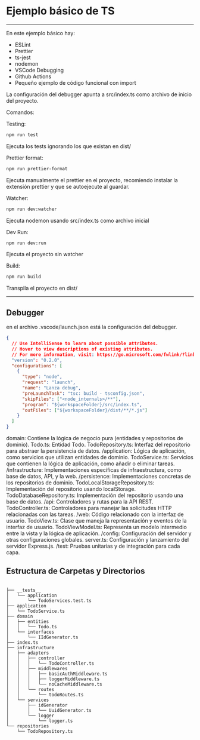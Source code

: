 # Ejemplo básico de TS

---

En este ejemplo básico hay:

- ESLint
- Prettier
- ts-jest
- nodemon
- VSCode Debugging
- Github Actions
- Pequeño ejemplo de código funcional con import

La configuración del debugger apunta a src/index.ts como archivo de inicio del proyecto.

Comandos:

Testing:

```sh
npm run test
```

Ejecuta los tests ignorando los que existan en dist/

Prettier format:

```sh
npm run prettier-format
```

Ejecuta manualmente el prettier en el proyecto, recomiendo instalar la extensión prettier y que se autoejecute al guardar.

Watcher:

```sh
npm run dev:watcher
```

Ejecuta nodemon usando src/index.ts como archivo inicial

Dev Run:

```sh
npm run dev:run
```

Ejecuta el proyecto sin watcher

Build:

```sh
npm run build
```

Transpila el proyecto en dist/

---

## Debugger

en el archivo .vscode/launch.json está la configuración del debugger.

```json
{
  // Use IntelliSense to learn about possible attributes.
  // Hover to view descriptions of existing attributes.
  // For more information, visit: https://go.microsoft.com/fwlink/?linkid=830387
  "version": "0.2.0",
  "configurations": [
    {
      "type": "node",
      "request": "launch",
      "name": "Lanza debug",
      "preLaunchTask": "tsc: build - tsconfig.json",
      "skipFiles": ["<node_internals>/**"],
      "program": "${workspaceFolder}/src/index.ts",
      "outFiles": ["${workspaceFolder}/dist/**/*.js"]
    }
  ]
}
```

domain: Contiene la lógica de negocio pura (entidades y repositorios de dominio).
Todo.ts: Entidad Todo.
TodoRepository.ts: Interfaz del repositorio para abstraer la persistencia de datos.
/application: Lógica de aplicación, como servicios que utilizan entidades de dominio.
TodoService.ts: Servicios que contienen la lógica de aplicación, como añadir o eliminar tareas.
/infrastructure: Implementaciones específicas de infraestructura, como base de datos, API, y la web.
/persistence: Implementaciones concretas de los repositorios de dominio.
TodoLocalStorageRepository.ts: Implementación del repositorio usando localStorage.
TodoDatabaseRepository.ts: Implementación del repositorio usando una base de datos.
/api: Controladores y rutas para la API REST.
TodoController.ts: Controladores para manejar las solicitudes HTTP relacionadas con las tareas.
/web: Código relacionado con la interfaz de usuario.
TodoView.ts: Clase que maneja la representación y eventos de la interfaz de usuario.
TodoViewModel.ts: Representa un modelo intermedio entre la vista y la lógica de aplicación.
/config: Configuración del servidor y otras configuraciones globales.
server.ts: Configuración y lanzamiento del servidor Express.js.
/test: Pruebas unitarias y de integración para cada capa.

## Estructura de Carpetas y Directorios

```

├── __tests__
│   └── application
│       └── TodoServices.test.ts
├── application
│   └── TodoService.ts
├── domain
│   ├── entities
│   │   └── Todo.ts
│   └── interfaces
│       └── IIdGenerator.ts
├── index.ts
├── infrastructure
│   ├── adapters
│   │   ├── controller
│   │   │   └── TodoController.ts
│   │   ├── middlewares
│   │   │   ├── basicAuthMiddleware.ts
│   │   │   ├── loggerMiddleware.ts
│   │   │   └── noCacheMiddleware.ts
│   │   └── routes
│   │       └── todoRoutes.ts
│   └── services
│       ├── idGenerator
│       │   └── UuidGenerator.ts
│       └── logger
│           └── logger.ts
└── repositories
    └── TodoRepository.ts

```
